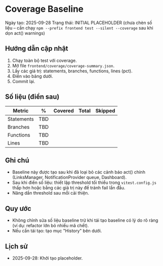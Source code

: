# Coverage Baseline

Ngày tạo: 2025-09-28
Trạng thái: INITIAL PLACEHOLDER (chưa chèn số liệu – cần chạy `npm --prefix frontend test --silent --coverage` sau khi dọn act() warnings)

## Hướng dẫn cập nhật
1. Chạy toàn bộ test với coverage.
2. Mở file `frontend/coverage/coverage-summary.json`.
3. Lấy các giá trị: statements, branches, functions, lines (pct).
4. Điền vào bảng dưới.
5. Commit lại.

## Số liệu (điền sau)
| Metric      | %   | Covered | Total | Skipped |
|-------------|-----|---------|-------|---------|
| Statements  | TBD |         |       |         |
| Branches    | TBD |         |       |         |
| Functions   | TBD |         |       |         |
| Lines       | TBD |         |       |         |

## Ghi chú
- Baseline này được tạo sau khi đã loại bỏ các cảnh báo act() chính (LinksManager, NotificationProvider queue, Dashboard).
- Sau khi điền số liệu: thiết lập threshold tối thiểu trong `vitest.config.js` thấp hơn hoặc bằng các giá trị này để tránh fail lần đầu.
- Nâng dần threshold sau mỗi cải thiện.

## Quy ước
- Không chỉnh sửa số liệu baseline trừ khi tái tạo baseline có lý do rõ ràng (ví dụ: refactor lớn bỏ nhiều mã chết).
- Nếu cần tái tạo: tạo mục "History" bên dưới.

## Lịch sử
- 2025-09-28: Khởi tạo placeholder.
